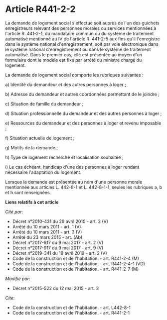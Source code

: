 # Article R441-2-2

La demande de logement social s'effectue soit auprès de l'un des guichets enregistreurs relevant des personnes morales ou
services mentionnées à l'article R. 441-2-1, du mandataire commun ou du système de traitement automatisé mentionné au IV de
l'article R. 441-2-5 aux fins qu'il l'enregistre dans le système national d'enregistrement, soit par voie électronique dans
le système national d'enregistrement ou dans le système de traitement automatisé. Dans le premier cas, elle est présentée au
moyen d'un formulaire dont le modèle est fixé par arrêté du ministre chargé du logement. 

La demande de logement social comporte les rubriques suivantes : 

a) Identité du demandeur et des autres personnes à loger ; 

b) Adresse du demandeur et autres coordonnées permettant de le joindre ; 

c) Situation de famille du demandeur ; 

d) Situation professionnelle du demandeur et des autres personnes à loger ; 

e) Ressources du demandeur et des personnes à loger et revenu imposable ; 

f) Situation actuelle de logement ; 

g) Motifs de la demande ; 

h) Type de logement recherché et localisation souhaitée ; 

i) Le cas échéant, handicap d'une des personnes à loger rendant nécessaire l'adaptation du logement. 

Lorsque la demande est présentée au nom d'une personne morale mentionnée aux articles L. 442-8-1 et L. 442-8-1-1, seules les
rubriques a, b et h sont renseignées.

**Liens relatifs à cet article**

_Cité par_:

  - Décret n°2010-431 du 29 avril 2010 - art. 2 (V)
  - Arrêté du 10 mars 2011 - art. 1 (V)
  - Arrêté du 10 mars 2011 - art. 3 (V)
  - Arrêté du 23 mars 2015 - art. (Ab)
  - Décret n°2017-917 du 9 mai 2017 - art. 2 (V)
  - Décret n°2017-917 du 9 mai 2017 - art. 9 (V)
  - Décret n°2019-341 du 19 avril 2019 - art. 2 (V)
  - Code de la construction et de l'habitation. - art. R441-2-4 (M)
  - Code de la construction et de l'habitation. - art. R441-2-4-1 (VD)
  - Code de la construction et de l'habitation. - art. R441-2-7 (M)

_Modifié par_:

  - Décret n°2015-522 du 12 mai 2015 - art. 3

_Cite_:

  - Code de la construction et de l'habitation. - art. L442-8-1
  - Code de la construction et de l'habitation. - art. R441-2-1
